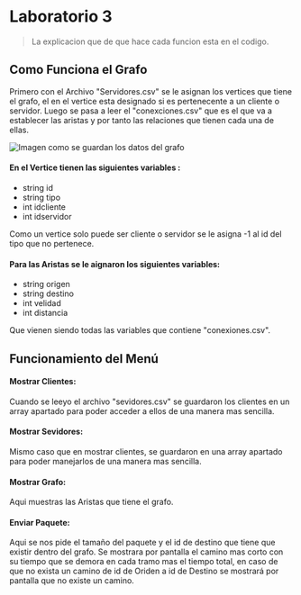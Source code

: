 # Laboratorio 3
> La explicacion que de que hace cada funcion esta en el codigo.

## Como Funciona el Grafo
Primero con el Archivo "Servidores.csv" se le asignan los vertices que tiene el grafo, el en el vertice esta designado si es pertenecente a un cliente o servidor. Luego se pasa a leer el "conexciones.csv" que es el que va a establecer las aristas y por tanto las relaciones que tienen cada una de ellas. 

<img src= https://upload.wikimedia.org/wikipedia/commons/6/6f/Listas_de_adyacencia.jpg alt="Imagen como se guardan los datos del grafo">

#### En el Vertice tienen las siguientes variables :

   - string id  
   - string tipo 
   - int idcliente   
   - int idservidor

Como un vertice solo puede ser cliente o servidor se le asigna -1 al id del tipo que no pertenece.

#### Para las Aristas se le aignaron los siguientes variables:

 - string origen
 - string destino
 - int velidad 
 - int distancia 

 Que vienen siendo todas las variables que contiene "conexiones.csv".

 
 ## Funcionamiento del  Menú 

 #### Mostrar Clientes:
   Cuando se leeyo el archivo "sevidores.csv" se guardaron los clientes en un array apartado para poder acceder a ellos de una manera mas sencilla.
 #### Mostrar Sevidores:
   Mismo caso que en mostrar clientes, se guardaron en una array apartado para poder manejarlos de una manera mas sencilla.
 #### Mostrar Grafo:
   Aqui muestras las Aristas que tiene el grafo.
 #### Enviar Paquete:
   Aqui se nos pide el tamaño del paquete y el id de destino que tiene que existir dentro del grafo. Se mostrara por pantalla el camino mas corto con su tiempo que se demora en cada tramo mas el tiempo total, en caso de que no exista un camino de id de Oriden a id de Destino se mostrará por pantalla que no existe un camino.